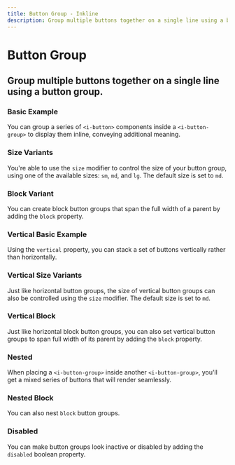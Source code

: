 ```yaml
---
title: Button Group - Inkline
description: Group multiple buttons together on a single line using a button group. 
---
```


<script setup>
import {
    IButtonGroupBasicExample,
    IButtonGroupBlockExample,
    IButtonGroupDisabledExample,
    IButtonGroupNestedExample,
    IButtonGroupNestedBlockExample,
    IButtonGroupSizeVariantsExample,
    IButtonGroupVerticalExample,
    IButtonGroupVerticalBlockExample,
    IButtonGroupVerticalSizeVariantsExample
} from '@inkline/inkline/components/IButtonGroup/examples';
import { default as IButtonGroupBasicExampleHTML } from '@inkline/inkline/components/IButtonGroup/examples/basic.html?raw';
import { default as IButtonGroupBlockExampleHTML } from '@inkline/inkline/components/IButtonGroup/examples/block.html?raw';
import { default as IButtonGroupDisabledExampleHTML } from '@inkline/inkline/components/IButtonGroup/examples/disabled.html?raw';
import { default as IButtonGroupNestedExampleHTML } from '@inkline/inkline/components/IButtonGroup/examples/nested.html?raw';
import { default as IButtonGroupNestedBlockExampleHTML } from '@inkline/inkline/components/IButtonGroup/examples/nested-block.html?raw';
import { default as IButtonGroupSizeVariantsExampleHTML } from '@inkline/inkline/components/IButtonGroup/examples/size-variants.html?raw';
import { default as IButtonGroupVerticalExampleHTML } from '@inkline/inkline/components/IButtonGroup/examples/vertical.html?raw';
import { default as IButtonGroupVerticalBlockExampleHTML } from '@inkline/inkline/components/IButtonGroup/examples/vertical-block.html?raw';
import { default as IButtonGroupVerticalSizeVariantsExampleHTML } from '@inkline/inkline/components/IButtonGroup/examples/vertical-size-variants.html?raw';
</script>

# Button Group

## Group multiple buttons together on a single line using a button group. 

### Basic Example
You can group a series of `<i-button>` components inside a `<i-button-group>` to display them inline, conveying additional meaning.

<example :component="IButtonGroupBasicExample" :html="IButtonGroupBasicExampleHTML"></example>

### Size Variants
You're able to use the `size` modifier to control the size of your button group, using one of the available sizes: `sm`, `md`, and `lg`. The default size is set to `md`.

<example :component="IButtonGroupSizeVariantsExample" :html="IButtonGroupSizeVariantsExampleHTML"></example>

### Block Variant
You can create block button groups that span the full width of a parent by adding the `block` property.

<example :component="IButtonGroupBlockExample" :html="IButtonGroupBlockExampleHTML"></example>

### Vertical Basic Example
Using the `vertical` property, you can stack a set of buttons vertically rather than horizontally.

<example :component="IButtonGroupVerticalExample" :html="IButtonGroupVerticalExampleHTML"></example>

### Vertical Size Variants
Just like horizontal button groups, the size of vertical button groups can also be controlled using the `size` modifier. The default size is set to `md`.

<example :component="IButtonGroupVerticalSizeVariantsExample" :html="IButtonGroupVerticalSizeVariantsExampleHTML"></example>

### Vertical Block 
Just like horizontal block button groups, you can also set vertical button groups to span full width of its parent by adding the `block` property.

<example :component="IButtonGroupVerticalBlockExample" :html="IButtonGroupVerticalBlockExampleHTML"></example>

### Nested
When placing a `<i-button-group>` inside another `<i-button-group>`, you'll get a mixed series of buttons that will render seamlessly.

<example :component="IButtonGroupNestedExample" :html="IButtonGroupNestedExampleHTML"></example>

### Nested Block
You can also nest `block` button groups.

<example :component="IButtonGroupNestedBlockExample" :html="IButtonGroupNestedBlockExampleHTML"></example>

### Disabled
You can make button groups look inactive or disabled by adding the `disabled` boolean property.

<example :component="IButtonGroupDisabledExample" :html="IButtonGroupDisabledExampleHTML"></example>
